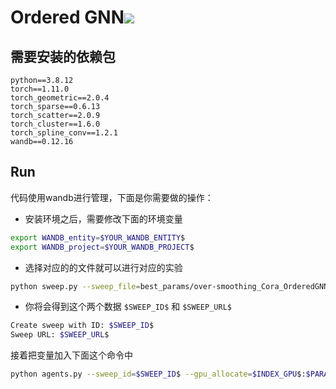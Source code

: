 # Ordered GNN![](pics/nested_tree.png#id=MTGKF&originalType=binary&ratio=1&rotation=0&showTitle=false&status=done&style=none&title=&width=400) 

## 需要安装的依赖包

```
python==3.8.12
torch==1.11.0
torch_geometric==2.0.4
torch_sparse==0.6.13
torch_scatter==2.0.9
torch_cluster==1.6.0
torch_spline_conv==1.2.1
wandb==0.12.16
```

## Run

代码使用wandb进行管理，下面是你需要做的操作：

-  安装环境之后，需要修改下面的环境变量
```bash
export WANDB_entity=$YOUR_WANDB_ENTITY$
export WANDB_project=$YOUR_WANDB_PROJECT$
```
 

- 选择对应的的文件就可以进行对应的实验
```bash
python sweep.py --sweep_file=best_params/over-smoothing_Cora_OrderedGNN_4.yaml
```
 

- 你将会得到这个两个数据 `$SWEEP_ID$` 和 `$SWEEP_URL$`
```bash
Create sweep with ID: $SWEEP_ID$
Sweep URL: $SWEEP_URL$
```

接着把变量加入下面这个命令中
```bash
python agents.py --sweep_id=$SWEEP_ID$ --gpu_allocate=$INDEX_GPU$:$PARALLEL_RUNS$
```

## 
